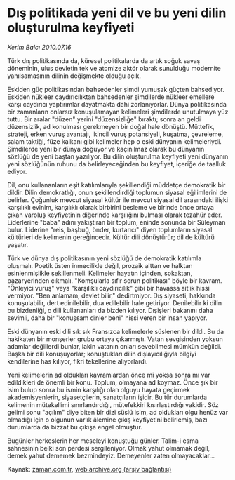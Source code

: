 # Dış politikada yeni dil ve bu yeni dilin oluşturulma keyfiyeti

*Kerim Balcı 2010.07.16*

<td class="columnist-detail">
<p>Türk dış politikasında da, küresel politikalarda da artık soğuk savaş döneminin, ulus devletin tek ve atomize aktör olarak sunulduğu modernite yanılsamasının dilinin değişmekte olduğu açık.</p>
<p>
<div id="haberMetinDiv">
<p>Eskiden güç politikasından bahsedenler şimdi yumuşak güçten bahsediyor. Eskiden nükleer caydırıcılıktan bahsedenler şimdilerde nükleer emellere karşı caydırıcı yaptırımlar dayatmakta dahi zorlanıyorlar. Dünya politikasında bir zamanların onlarsız konuşulamayan kelimeleri şimdilerde unutulmaya yüz tuttu. Bir aralar "düzen" yerini "düzensizliğe" bıraktı; sonra an geldi düzensizlik, ad konulması gerekmeyen bir doğal hale dönüştü. Müttefik, strateji, erken vuruş avantajı, ikincil vuruş potansiyeli, kuşatma, çevreleme, salam taktiği, füze kalkanı gibi kelimeler hep o eski dünyanın kelimeleriydi. Şimdilerde yeni bir dünya doğuyor ve kaçınılmaz olarak bu dünyanın sözlüğü de yeni baştan yazılıyor. Bu dilin oluşturulma keyfiyeti yeni dünyanın yeni sözlüğünün ruhunu da belirleyeceğinden bu keyfiyet, içeriğe de taalluk ediyor.
<p>Dil, onu kullananların eşit katılımlarıyla şekillendiği müddetçe demokratik bir dildir. Dilin demokratlığı, onun şekillendirdiği toplumun siyasal eğilimlerini de belirler. Çoğunluk mevcut siyasal kültür ile mevcut siyasal dil arasındaki ilişki karşılıklı evinim, karşılıklı olarak birbirini besleme ve birinde önce ortaya çıkan varoluş keyfiyetinin diğerinde karşılığını bulması olarak tezahür eder. Liderlerine "baba" adını yakıştıran bir toplum, eninde sonunda bir Süleyman bulur. Liderine "reis, başbuğ, önder, kurtarıcı" diyen toplumların siyasal kültürleri de kelimenin gereğincedir. Kültür dili dönüştürür; dil de kültürü yaşatır.
<p>Türk ve dünya dış politikasının yeni sözlüğü de demokratik katılımla oluşmalı. Poetik üsten inmecilikle değil, prozaik alttan ve halktan esinlenmişlikle şekillenmeli. Kelimeler hayatın içinden, sokaktan, pazaryerinden çıkmalı. "Komşularla sıfır sorun politikası" böyle bir kavram. "Önleyici vuruş" veya "karşılıklı caydırıcılık" gibi bir havassa aitlik hissi vermiyor. "Ben anlamam, devlet bilir," dedirtmiyor. Dış siyaseti, hakkında konuşulabilir, dert edinilebilir, dua edilebilir hale getiriyor. Denilebilir ki dilin bu bizdenliği, o dili kullananları da bizden kılıyor. Dışişleri bakanını daha sevimli, daha bir "konuşsam dinler beni" hissi veren bir insan yapıyor.
<p>Eski dünyanın eski dili sık sık Fransızca kelimelerle süslenen bir dildi. Bu da hakikaten bir monşerler grubu ortaya çıkarmıştı. Vatan sevgisinden yoksun adamlar değillerdi bunlar, lakin vatanın onları sevebilmesi mümkün değildi. Başka bir dili konuşuyorlar; konuştukları dilin dışlayıcılığıyla bilgiyi kendilerine has kılıyor, fikri tekellerine alıyorlardı.
<p>Yeni kelimelerin ad oldukları kavramlardan önce mi yoksa sonra mı var edildikleri de önemli bir konu. Toplum, olmayana ad koymaz. Önce şık bir isim bulup sonra bu ismin karşılığı olan olguyu hayata geçirmek akademisyenlerin, siyasetçilerin, sanatçıların işidir. Bu tür durumlarda kelimenin mütekellimi sınırlandırdığı, mütefekkiri kısırlaştırdığı vakidir. Söz gelimi sonu "açılım" diye biten bir dizi süslü isim, ad oldukları olgu henüz var olmadığı için o olgunun varlık âlemine çıkış keyfiyetini belirlemiş, bazı durumlarda da bizzat bu çıkışa engel olmuştur.
<p>Bugünler herkeslerin her meseleyi konuştuğu günler. Talim-i esma sahnesinin belki son perdesi sergileniyor. Olmak yahut olmamak değil, demek yahut dememek bezmindeyiz. Demeyenler zaten olmayacaklar... </p></p></p></p></p></p></div>
</p>
<a href="http://web.archive.org/web/20110105202905/mailto:k.balci@zaman.com.tr">
</a></td>

Kaynak: [zaman.com.tr](http://zaman.com.tr/yazar.do?yazino=1005739), [web.archive.org (arşiv bağlantısı)](http://web.archive.org/web/20110105202905/http://www.zaman.com.tr/yazar.do?yazino=1005739)
